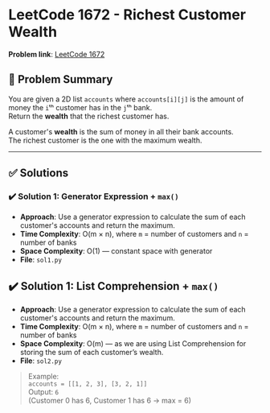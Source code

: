 # LeetCode 1672 - Richest Customer Wealth

**Problem link**: [LeetCode 1672](https://leetcode.com/problems/richest-customer-wealth/)

## 🧠 Problem Summary

You are given a 2D list `accounts` where `accounts[i][j]` is the amount of money the `i`ᵗʰ customer has in the `j`ᵗʰ bank.  
Return the **wealth** that the richest customer has.

A customer's **wealth** is the sum of money in all their bank accounts.  
The richest customer is the one with the maximum wealth.

---

## ✅ Solutions

### ✔️ Solution 1: Generator Expression + `max()`

- **Approach**: Use a generator expression to calculate the sum of each customer's accounts and return the maximum.
- **Time Complexity**: O(m × n), where `m` = number of customers and `n` = number of banks
- **Space Complexity**: O(1) — constant space with generator
- **File**: `sol1.py`


## ✔️ Solution 1: List Comprehension + `max()`

- **Approach**: Use a generator expression to calculate the sum of each customer's accounts and return the maximum.
- **Time Complexity**: O(m × n), where `m` = number of customers and `n` = number of banks
- **Space Complexity**: O(m) — as we are using List Comprehension for storing the sum of each customer’s wealth.
- **File**: `sol2.py`



> Example:  
> `accounts = [[1, 2, 3], [3, 2, 1]]`  
> Output: `6`  
> (Customer 0 has 6, Customer 1 has 6 → max = 6)